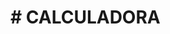 # # CALCULADORA

[](./assents/CALCULADORA.png)

[](https://www.figma.com/file/JkJzlMrZ9sIm7JZZgwwp7L/Calculadora?type=design&node-id=0%3A1&mode=design&t=dQx1ClULG0VYqTa9-1)
